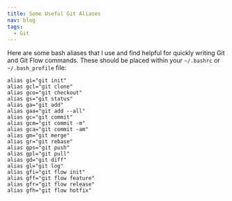 ```yaml
---
title: Some Useful Git Aliases
nav: blog
tags:
  - Git
---
```

Here are some bash aliases that I use and find helpful for quickly writing Git and Git Flow commands. These should be placed within your `~/.bashrc` or `~/.bash_profile` file:

~~~~
alias gi="git init"
alias gcl="git clone"
alias gco="git checkout"
alias gs="git status"
alias ga="git add"
alias gaa="git add --all"
alias gc="git commit"
alias gcm="git commit -m"
alias gca="git commit -am"
alias gm="git merge"
alias gr="git rebase"
alias gps="git push"
alias gpl="git pull"
alias gd="git diff"
alias gl="git log"
alias gfi="git flow init"
alias gff="git flow feature"
alias gfr="git flow release"
alias gfh="git flow hotfix"
~~~~